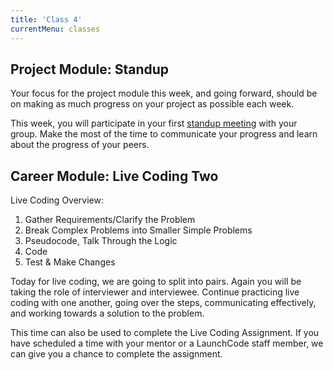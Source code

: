 ```yaml
---
title: 'Class 4'
currentMenu: classes
---
```


## Project Module: Standup

Your focus for the project module this week, and going forward, should be on making as much progress on your project as possible each week.

This week, you will participate in your first [standup meeting](../../articles/agile-ceremonies/#standup) with your group. Make the most of the time to communicate your progress and learn about the progress of your peers.

## Career Module: Live Coding Two

Live Coding Overview:

1. Gather Requirements/Clarify the Problem
2. Break Complex Problems into Smaller Simple Problems
3. Pseudocode, Talk Through the Logic
4. Code
5. Test & Make Changes

Today for live coding, we are going to split into pairs. Again you will be taking the role of interviewer and interviewee. Continue practicing live coding with one another, going over the steps, communicating effectively, and working towards a solution to the problem.

This time can also be used to complete the Live Coding Assignment. If you have scheduled a time with your mentor or a LaunchCode staff member, we can give you a chance to complete the assignment.

